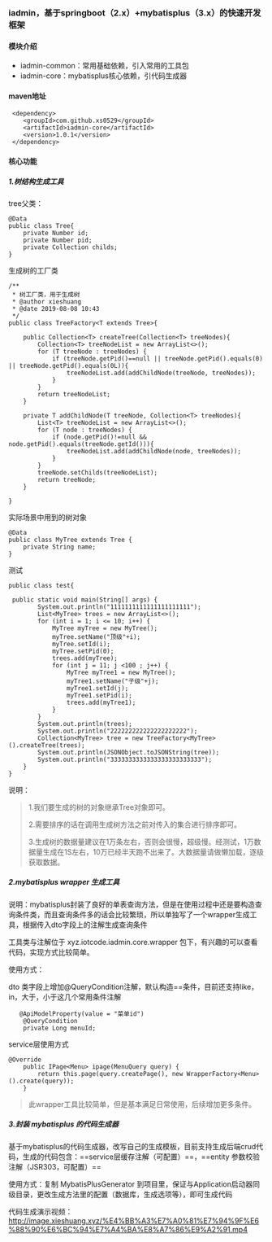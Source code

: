 ### iadmin，基于springboot（2.x）+mybatisplus（3.x）的快速开发框架

#### 模块介绍
- iadmin-common：常用基础依赖，引入常用的工具包
- iadmin-core：mybatisplus核心依赖，引代码生成器

#### maven地址

```
 <dependency>
    <groupId>com.github.xs0529</groupId>
    <artifactId>iadmin-core</artifactId>
    <version>1.0.1</version>
 </dependency>
```


#### 核心功能
##### 1.树结构生成工具

tree父类：


```
@Data
public class Tree{
    private Number id;
    private Number pid;
    private Collection childs;
}
```


生成树的工厂类

```
/**
 * 树工厂类，用于生成树
 * @author xieshuang
 * @date 2019-08-08 10:43
 */
public class TreeFactory<T extends Tree>{
    
    public Collection<T> createTree(Collection<T> treeNodes){
        Collection<T> treeNodeList = new ArrayList<>();
        for (T treeNode : treeNodes) {
            if (treeNode.getPid()==null || treeNode.getPid().equals(0) || treeNode.getPid().equals(0L)){
                treeNodeList.add(addChildNode(treeNode, treeNodes));
            }
        }
        return treeNodeList;
    }

    private T addChildNode(T treeNode, Collection<T> treeNodes){
        List<T> treeNodeList = new ArrayList<>();
        for (T node : treeNodes) {
            if (node.getPid()!=null && node.getPid().equals(treeNode.getId())){
                treeNodeList.add(addChildNode(node, treeNodes));
            }
        }
        treeNode.setChilds(treeNodeList);
        return treeNode;
    }

}
```


实际场景中用到的树对象


```
@Data
public class MyTree extends Tree {
    private String name;
}
```

测试


```
public class test{

 public static void main(String[] args) {
        System.out.println("1111111111111111111111");
        List<MyTree> trees = new ArrayList<>();
        for (int i = 1; i <= 10; i++) {
            MyTree myTree = new MyTree();
            myTree.setName("顶级"+i);
            myTree.setId(i);
            myTree.setPid(0);
            trees.add(myTree);
            for (int j = 11; j <100 ; j++) {
                MyTree myTree1 = new MyTree();
                myTree1.setName("子级"+j);
                myTree1.setId(j);
                myTree1.setPid(i);
                trees.add(myTree1);
            }
        }
        System.out.println(trees);
        System.out.println("222222222222222222222");
        Collection<MyTree> tree = new TreeFactory<MyTree>().createTree(trees);
        System.out.println(JSONObject.toJSONString(tree));
        System.out.println("3333333333333333333333333");
    }
}
```


说明：
> 1.我们要生成的树的对象继承Tree对象即可。
> 
> 2.需要排序的话在调用生成树方法之前对传入的集合进行排序即可。
> 
> 3.生成树的数据量建议在1万条左右，否则会很慢，超级慢。经测试，1万数据量生成在1S左右，10万已经半天跑不出来了。大数据量请做懒加载，逐级获取数据。

##### 2.mybatisplus wrapper 生成工具

说明：mybatisplus封装了良好的单表查询方法，但是在使用过程中还是要构造查询条件类，而且查询条件多的话会比较繁琐，所以单独写了一个wrapper生成工具，根据传入dto字段上的注解生成查询条件

工具类与注解位于 xyz.iotcode.iadmin.core.wrapper 包下，有兴趣的可以查看代码，实现方式比较简单。

使用方式：

dto 类字段上增加@QueryCondition注解，默认构造==条件，目前还支持like，in，大于，小于这几个常用条件注解
```
   @ApiModelProperty(value = "菜单id")
    @QueryCondition
    private Long menuId;
```

service层使用方式
```
@Override
    public IPage<Menu> ipage(MenuQuery query) {
        return this.page(query.createPage(), new WrapperFactory<Menu>().create(query));
    }
```

> 此wrapper工具比较简单，但是基本满足日常使用，后续增加更多条件。


##### 3.封装 mybatisplus 的代码生成器

基于mybatisplus的代码生成器，改写自己的生成模板，目前支持生成后端crud代码，生成的代码包含：==service层缓存注解（可配置）==，==entity 参数校验注解（JSR303，可配置）==

使用方式：复制 MybatisPlusGenerator 到项目里，保证与Application启动器同级目录，更改生成方法里的配置（数据库，生成选项等），即可生成代码

代码生成演示视频：http://image.xieshuang.xyz/%E4%BB%A3%E7%A0%81%E7%94%9F%E6%88%90%E6%BC%94%E7%A4%BA%E8%A7%86%E9%A2%91.mp4


